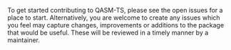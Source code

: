 To get started contributing to QASM-TS, please see the open issues for a place to start.
Alternatively, you are welcome to create any issues which you feel may capture changes, improvements or additions to the package that would be useful. These will be reviewed in a timely manner by a maintainer.